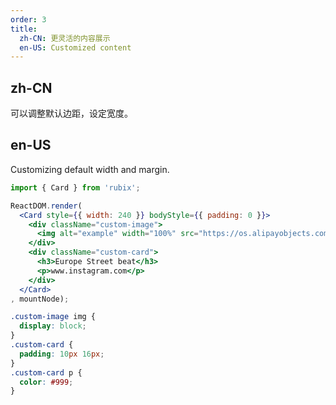 ```yaml
---
order: 3
title:
  zh-CN: 更灵活的内容展示
  en-US: Customized content
---
```


## zh-CN

可以调整默认边距，设定宽度。

## en-US

Customizing default width and margin.


````jsx
import { Card } from 'rubix';

ReactDOM.render(
  <Card style={{ width: 240 }} bodyStyle={{ padding: 0 }}>
    <div className="custom-image">
      <img alt="example" width="100%" src="https://os.alipayobjects.com/rmsportal/QBnOOoLaAfKPirc.png" />
    </div>
    <div className="custom-card">
      <h3>Europe Street beat</h3>
      <p>www.instagram.com</p>
    </div>
  </Card>
, mountNode);
````

````css
.custom-image img {
  display: block;
}
.custom-card {
  padding: 10px 16px;
}
.custom-card p {
  color: #999;
}
````

